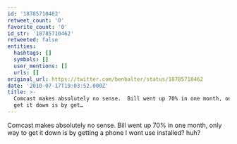 ```yaml
---
id: '18785710462'
retweet_count: '0'
favorite_count: '0'
id_str: '18785710462'
retweeted: false
entities:
  hashtags: []
  symbols: []
  user_mentions: []
  urls: []
original_url: https://twitter.com/benbalter/status/18785710462
date: '2010-07-17T19:03:52.000Z'
title: >-
  Comcast makes absolutely no sense.  Bill went up 70% in one month, only way to
  get it down is by get…
---
```


Comcast makes absolutely no sense.  Bill went up 70% in one month, only way to get it down is by getting a phone I wont use installed? huh?